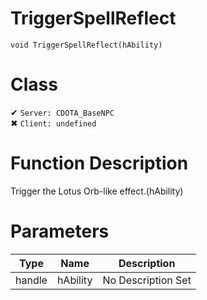 # TriggerSpellReflect
```
void TriggerSpellReflect(hAbility)
```
# Class
✔ `Server: CDOTA_BaseNPC`  
✖ `Client: undefined`  

# Function Description
Trigger the Lotus Orb-like effect.(hAbility)
# Parameters
Type|Name|Description
--|--|--
handle|hAbility|No Description Set
